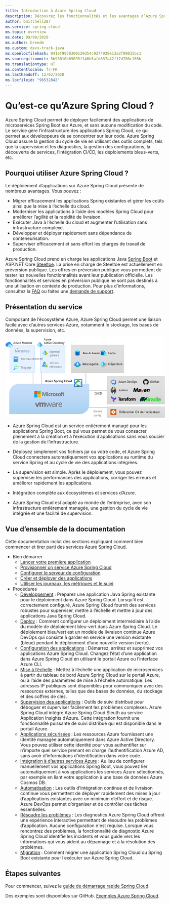 ```yaml
---
title: Introduction à Azure Spring Cloud
description: Découvrez les fonctionnalités et les avantages d’Azure Spring Cloud pour déployer et gérer des applications Spring Java dans Azure.
author: bmitchell287
ms.service: spring-cloud
ms.topic: overview
ms.date: 09/08/2020
ms.author: brendm
ms.custom: devx-track-java
ms.openlocfilehash: 041ef9950300129d54c9374939e13a2f99035bc1
ms.sourcegitcommit: 5b93010b69895f146b5afd637a42f17d780c165b
ms.translationtype: HT
ms.contentlocale: fr-FR
ms.lasthandoff: 12/02/2020
ms.locfileid: "96532842"
---
```

# <a name="what-is-azure-spring-cloud"></a>Qu’est-ce qu’Azure Spring Cloud ?

Azure Spring Cloud permet de déployer facilement des applications de microservices Spring Boot sur Azure, et sans aucune modification du code.  Le service gère l’infrastructure des applications Spring Cloud, ce qui permet aux développeurs de se concentrer sur leur code.  Azure Spring Cloud assure la gestion du cycle de vie en utilisant des outils complets, tels que la supervision et les diagnostics, la gestion des configurations, la découverte de services, l’intégration CI/CD, les déploiements bleus-verts, etc.

## <a name="why-use-azure-spring-cloud"></a>Pourquoi utiliser Azure Spring Cloud ?

Le déploiement d’applications sur Azure Spring Cloud présente de nombreux avantages.  Vous pouvez :
* Migrer efficacement les applications Spring existantes et gérer les coûts ainsi que la mise à l’échelle du cloud.
* Moderniser les applications à l’aide des modèles Spring Cloud pour améliorer l’agilité et la rapidité de livraison.
* Exécuter Java à l’échelle du cloud et augmenter l’utilisation sans infrastructure complexe.
* Développer et déployer rapidement sans dépendance de conteneurisation.
* Superviser efficacement et sans effort les charges de travail de production.

Azure Spring Cloud prend en charge les applications Java [Spring Boot](https://spring.io/projects/spring-boot) et ASP.NET Core [Steeltoe](https://steeltoe.io/). La prise en charge de Steeltoe est actuellement en préversion publique. Les offres en préversion publique vous permettent de tester les nouvelles fonctionnalités avant leur publication officielle. Les fonctionnalités et services en préversion publique ne sont pas destinés à une utilisation en contexte de production. Pour plus d’informations, consultez la [FAQ](https://azure.microsoft.com/support/faq/) ou faites une [demande de support](https://docs.microsoft.com/azure/azure-portal/supportability/how-to-create-azure-support-request).

## <a name="service-overview"></a>Présentation du service

Composant de l’écosystème Azure, Azure Spring Cloud permet une liaison facile avec d’autres services Azure, notamment le stockage, les bases de données, la supervision, etc.  

  ![Présentation d’Azure Spring Cloud](media/spring-cloud-principles/azure-spring-cloud-overview.png)

* Azure Spring Cloud est un service entièrement managé pour les applications Spring Boot, ce qui vous permet de vous consacrer pleinement à la création et à l’exécution d’applications sans vous soucier de la gestion de l’infrastructure.

* Déployez simplement vos fichiers jar ou votre code, et Azure Spring Cloud connectera automatiquement vos applications au runtime du service Spring et au cycle de vie des applications intégrées.

* La supervision est simple. Après le déploiement, vous pouvez superviser les performances des applications, corriger les erreurs et améliorer rapidement les applications. 

* Intégration complète aux écosystèmes et services d’Azure.

* Azure Spring Cloud est adapté au monde de l’entreprise, avec son infrastructure entièrement managée, une gestion du cycle de vie intégrée et une facilité de supervision.

## <a name="documentation-overview"></a>Vue d’ensemble de la documentation
Cette documentation inclut des sections expliquant comment bien commencer et tirer parti des services Azure Spring Cloud.

* Bien démarrer
    * [Lancer votre première application](spring-cloud-quickstart.md)
    * [Provisionner un service Azure Spring Cloud](spring-cloud-quickstart-provision-service-instance.md)
    * [Configurer le serveur de configuration]()
    * [Créer et déployer des applications](spring-cloud-quickstart-deploy-apps.md)
    * [Utiliser les journaux, les métriques et le suivi](spring-cloud-quickstart-logs-metrics-tracing.md)
* Procédures
    * [Développement](spring-cloud-tutorial-prepare-app-deployment.md) : Préparez une application Java Spring existante pour le déploiement dans Azure Spring Cloud. Lorsqu’il est correctement configuré, Azure Spring Cloud fournit des services robustes pour superviser, mettre à l’échelle et mettre à jour des applications Java Spring Cloud.
    * [Deploy](spring-cloud-howto-staging-environment.md) : Comment configurer un déploiement intermédiaire à l’aide du modèle de déploiement bleu-vert dans Azure Spring Cloud. Le déploiement bleu/vert est un modèle de livraison continue Azure DevOps qui consiste à garder en service une version existante (bleue) pendant le déploiement d’une nouvelle version (verte).
    * [Configuration des applications](spring-cloud-howto-start-stop-delete.md) :  Démarrez, arrêtez et supprimez vos applications Azure Spring Cloud. Changez l’état d’une application dans Azure Spring Cloud en utilisant le portail Azure ou l’interface Azure CLI.
    * [Mise à l’échelle](spring-cloud-tutorial-scale-manual.md) : Mettez à l’échelle une application de microservices à partir du tableau de bord Azure Spring Cloud sur le portail Azure, ou à l’aide des paramètres de mise à l’échelle automatique. Les adresses IP publiques sont disponibles pour communiquer avec des ressources externes, telles que des bases de données, du stockage et des coffres de clés.
    * [Supervision des applications](spring-cloud-tutorial-distributed-tracing.md) : Outils de suivi distribué pour déboguer et superviser facilement les problèmes complexes. Azure Spring Cloud intègre Azure Spring Cloud Sleuth au service Application Insights d’Azure. Cette intégration fournit une fonctionnalité puissante de suivi distribué qui est disponible dans le portail Azure.
    * [Applications sécurisées](spring-cloud-howto-enable-system-assigned-managed-identity.md) : Les ressources Azure fournissent une identité managée automatiquement dans Azure Active Directory. Vous pouvez utiliser cette identité pour vous authentifier sur n’importe quel service prenant en charge l’authentification Azure AD, sans avoir d’informations d’identification dans votre code.
    * [Intégration à d’autres services Azure](spring-cloud-tutorial-bind-cosmos.md) : Au lieu de configurer manuellement vos applications Spring Boot, vous pouvez lier automatiquement à vos applications les services Azure sélectionnés, par exemple en liant votre application à une base de données Azure Cosmos DB.
    * [Automatisation](spring-cloud-howto-cicd.md) : Les outils d’intégration continue et de livraison continue vous permettent de déployer rapidement des mises à jour d’applications existantes avec un minimum d’effort et de risque. Azure DevOps permet d’organiser et de contrôler ces tâches essentielles. 
    * [Résoudre les problèmes](spring-cloud-howto-self-diagnose-solve.md) : Les diagnostics Azure Spring Cloud offrent une expérience interactive permettant de résoudre les problèmes d’application. Aucune configuration n'est requise. Lorsque vous rencontrez des problèmes, la fonctionnalité de diagnostic Azure Spring Cloud identifie les incidents et vous guide vers les informations qui vous aident au dépannage et à la résolution des problèmes.
    * [Migration](https://docs.microsoft.com/azure/developer/java/migration/migrate-spring-boot-to-azure-spring-cloud) : Comment migrer une application Spring Cloud ou Spring Boot existante pour l’exécuter sur Azure Spring Cloud.

## <a name="next-steps"></a>Étapes suivantes

Pour commencer, suivez le [guide de démarrage rapide Spring Cloud](spring-cloud-quickstart.md).

Des exemples sont disponibles sur GitHub. [Exemples Azure Spring Cloud](https://github.com/Azure-Samples/Azure-Spring-Cloud-Samples/tree/master/).
